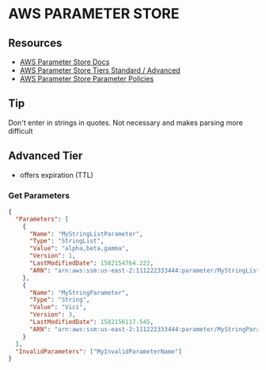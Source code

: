 # AWS PARAMETER STORE

## Resources

- [AWS Parameter Store Docs](https://docs.aws.amazon.com/systems-manager/latest/userguide/systems-manager-parameter-store.html)
- [AWS Parameter Store Tiers Standard / Advanced](https://docs.aws.amazon.com/systems-manager/latest/userguide/parameter-store-advanced-parameters.html)
- [AWS Parameter Store Parameter Policies](https://docs.aws.amazon.com/systems-manager/latest/userguide/parameter-store-policies.html)

## Tip

Don't enter in strings in quotes. Not necessary and makes parsing more difficult

## Advanced Tier

- offers expiration (TTL)

### Get Parameters

```json
{
  "Parameters": [
    {
      "Name": "MyStringListParameter",
      "Type": "StringList",
      "Value": "alpha,beta,gamma",
      "Version": 1,
      "LastModifiedDate": 1582154764.222,
      "ARN": "arn:aws:ssm:us-east-2:111222333444:parameter/MyStringListParameter"
    },
    {
      "Name": "MyStringParameter",
      "Type": "String",
      "Value": "Vici",
      "Version": 3,
      "LastModifiedDate": 1582156117.545,
      "ARN": "arn:aws:ssm:us-east-2:111222333444:parameter/MyStringParameter"
    }
  ],
  "InvalidParameters": ["MyInvalidParameterName"]
}
```
